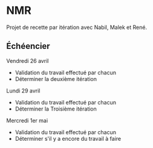 # NMR
Projet de recette par itération avec Nabil, Malek et René.


## Échéencier

Vendredi 26 avril
- Validation du travail effectué par chacun
- Déterminer la deuxième itération


Lundi 29 avril
- Validation du travail effectué par chacun
- Déterminer la Troisième itération

Mercredi 1er mai
- Validation du travail effectué par chacun
- Déterminer s'il y a encore du travail à faire